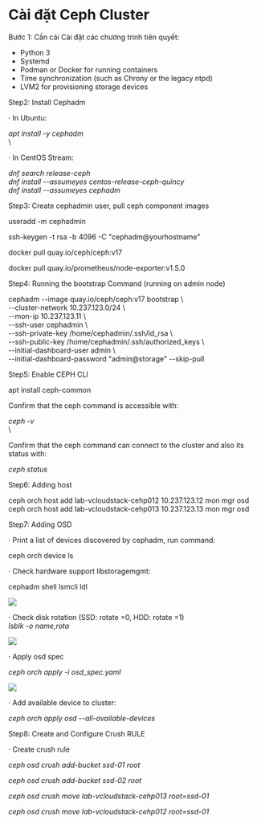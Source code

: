 # Cài đặt Ceph Cluster

Bước  1: Cần cái Cài đặt các chương trình tiên quyết:

* Python 3
* Systemd
* Podman or Docker for running containers
* Time synchronization (such as Chrony or the legacy ntpd)
* LVM2 for provisioning storage devices

Step2: Install Cephadm

·         In Ubuntu:

_apt install -y cephadm_\
\


·         In CentOS Stream:

_dnf search release-ceph_\
_dnf install --assumeyes centos-release-ceph-quincy_\
_dnf install --assumeyes cephadm_

Step3: Create cephadmin user, pull ceph component images

useradd -m cephadmin

ssh-keygen -t rsa -b 4096 -C "cephadm@yourhostname"

docker pull quay.io/ceph/ceph:v17

docker pull quay.io/prometheus/node-exporter:v1.5.0

&#x20;

Step4: Running the bootstrap Command (running on admin node)

cephadm --image quay.io/ceph/ceph:v17 bootstrap \\\
&#x20;\--cluster-network 10.237.123.0/24 \\\
&#x20;\--mon-ip 10.237.123.11 \\\
&#x20;\--ssh-user cephadmin \\\
&#x20;\--ssh-private-key /home/cephadmin/.ssh/id\_rsa \\\
&#x20;\--ssh-public-key /home/cephadmin/.ssh/authorized\_keys \\\
&#x20;\--initial-dashboard-user admin \\\
&#x20;\--initial-dashboard-password "admin@storage" --skip-pull

&#x20;

Step5: Enable CEPH CLI

apt install ceph-common

Confirm that the ceph command is accessible with:

_ceph -v_\
\


Confirm that the ceph command can connect to the cluster and also its status with:

_ceph status_

&#x20;

Step6: Adding host

&#x20;

ceph orch host add lab-vcloudstack-cehp012 10.237.123.12 mon mgr osd\
ceph orch host add lab-vcloudstack-cehp013 10.237.123.13 mon mgr osd

&#x20;

Step7: Adding OSD

·         Print a list of devices discovered by cephadm, run command:

ceph orch device ls

·         Check hardware support libstoragemgmt:

cephadm shell lsmcli ldl

&#x20;

![](file:///C:/Users/LAP14997-local/AppData/Local/Packages/oice\_16\_974fa576\_32c1d314\_195d/AC/Temp/msohtmlclip1/01/clip\_image002.png)

&#x20;

·         Check disk rotation (SSD: rotate =0, HDD: rotate =1)\
&#x20;           _lsblk -o name,rota_

&#x20;

![](file:///C:/Users/LAP14997-local/AppData/Local/Packages/oice\_16\_974fa576\_32c1d314\_195d/AC/Temp/msohtmlclip1/01/clip\_image004.png)

·         Apply osd spec

_ceph orch apply -i osd\_spec.yaml_

&#x20;

![](file:///C:/Users/LAP14997-local/AppData/Local/Packages/oice\_16\_974fa576\_32c1d314\_195d/AC/Temp/msohtmlclip1/01/clip\_image005.png)

&#x20;

·         Add available device to cluster:

_ceph orch apply osd --all-available-devices_

&#x20;

Step8: Create and Configure Crush RULE

·         Create crush rule

_ceph osd crush add-bucket ssd-01 root_

_ceph osd crush add-bucket ssd-02 root_

_ceph osd crush move lab-vcloudstack-cehp013 root=ssd-01_

_ceph osd crush move lab-vcloudstack-cehp012 root=ssd-01_

&#x20;
